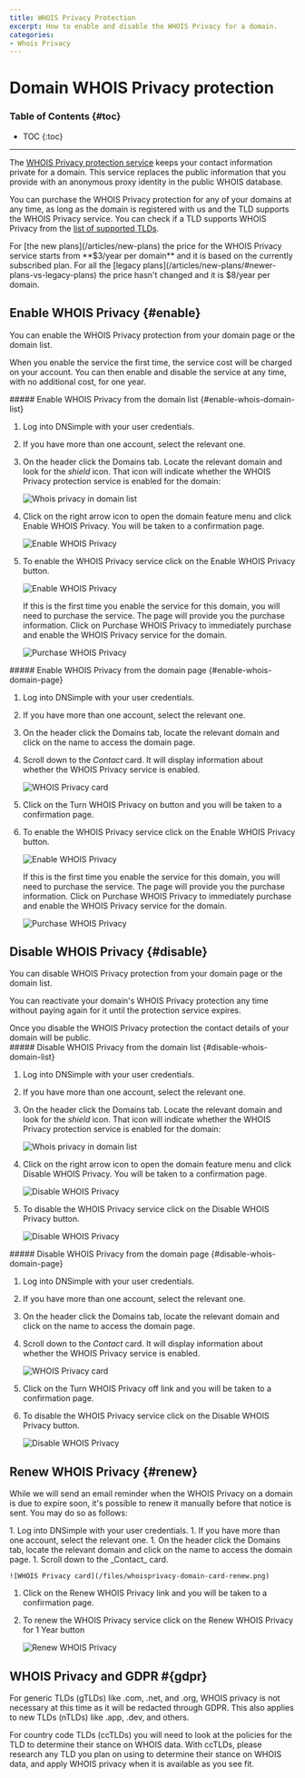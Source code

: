 ```yaml
---
title: WHOIS Privacy Protection
excerpt: How to enable and disable the WHOIS Privacy for a domain.
categories:
- Whois Privacy
---
```


# Domain WHOIS Privacy protection

### Table of Contents {#toc}

* TOC
{:toc}

---

The [WHOIS Privacy protection service](/articles/what-is-whois-privacy) keeps your contact information private for a domain. This service replaces the public information that you provide with an anonymous proxy identity in the public WHOIS database.

You can purchase the WHOIS Privacy protection for any of your domains at any time, as long as the domain is registered with us and the TLD supports the WHOIS Privacy service. You can check if a TLD supports WHOIS Privacy from the [list of supported TLDs](https://dnsimple.com/tlds).

<info>
For [the new plans](/articles/new-plans) the price for the WHOIS Privacy service starts from **$3/year per domain** and it is based on the currently subscribed plan. For all the [legacy plans](/articles/new-plans/#newer-plans-vs-legacy-plans) the price hasn't changed and it is $8/year per domain.
</info>


## Enable WHOIS Privacy {#enable}

You can enable the WHOIS Privacy protection from your domain page or the domain list.

When you enable the service the first time, the service cost will be charged on your account. You can then enable and disable the service at any time, with no additional cost, for one year.

<div class="section-steps" markdown="1">
##### Enable WHOIS Privacy from the domain list {#enable-whois-domain-list}

1.  Log into DNSimple with your user credentials.
1.  If you have more than one account, select the relevant one.
1.  On the header click the <label>Domains</label> tab. Locate the relevant domain and look for the _shield_ icon. That icon will indicate whether the WHOIS Privacy protection service is enabled for the domain:

    ![Whois privacy in domain list](/files/whoisprivacy-domain-list.png)

1.  Click on the right arrow icon to open the domain feature menu and click <label>Enable WHOIS Privacy</label>. You will be taken to a confirmation page.

    ![Enable WHOIS Privacy](/files/whoisprivacy-domain-list-enable.png)

1.  To enable the WHOIS Privacy service click on the <label>Enable WHOIS Privacy</label> button.

    ![Enable WHOIS Privacy](/files/whoisprivacy-enable-page.png)

    If this is the first time you enable the service for this domain, you will need to purchase the service. The page will provide you the purchase information. Click on <label>Purchase WHOIS Privacy</label> to immediately purchase and enable the WHOIS Privacy service for the domain.

    ![Purchase WHOIS Privacy](/files/whoisprivacy-purchase-page.png)

</div>

<div class="section-steps" markdown="1">
##### Enable WHOIS Privacy from the domain page {#enable-whois-domain-page}

1.  Log into DNSimple with your user credentials.
1.  If you have more than one account, select the relevant one.
1.  On the header click the <label>Domains</label> tab, locate the relevant domain and click on the name to access the domain page.
1.  Scroll down to the _Contact_ card. It will display information about whether the WHOIS Privacy service is enabled.

    ![WHOIS Privacy card](/files/whoisprivacy-domain-card-disabled.png)

1.  Click on the <label>Turn WHOIS Privacy on</label> button and you will be taken to a confirmation page.

1.  To enable the WHOIS Privacy service click on the <label>Enable WHOIS Privacy</label> button.

    ![Enable WHOIS Privacy](/files/whoisprivacy-enable-page.png)

    If this is the first time you enable the service for this domain, you will need to purchase the service. The page will provide you the purchase information. Click on <label>Purchase WHOIS Privacy</label> to immediately purchase and enable the WHOIS Privacy service for the domain.

    ![Purchase WHOIS Privacy](/files/whoisprivacy-purchase-page.png)

</div>

## Disable WHOIS Privacy {#disable}

You can disable WHOIS Privacy protection from your domain page or the domain list.

You can reactivate your domain's WHOIS Privacy protection any time without paying again for it until the protection service expires.

<warning>
Once you disable the WHOIS Privacy protection the contact details of your domain will be public.
</warning>

<div class="section-steps" markdown="1">
##### Disable WHOIS Privacy from the domain list {#disable-whois-domain-list}

1.  Log into DNSimple with your user credentials.
1.  If you have more than one account, select the relevant one.
1.  On the header click the <label>Domains</label> tab. Locate the relevant domain and look for the _shield_ icon. That icon will indicate whether the WHOIS Privacy protection service is enabled for the domain:

    ![Whois privacy in domain list](/files/whoisprivacy-domain-list.png)

1.  Click on the right arrow icon to open the domain feature menu and click <label>Disable WHOIS Privacy</label>. You will be taken to a confirmation page.

    ![Disable WHOIS Privacy](/files/whoisprivacy-domain-list-disable.png)

1.  To disable the WHOIS Privacy service click on the <label>Disable WHOIS Privacy</label> button.

    ![Disable WHOIS Privacy](/files/whoisprivacy-disable-page.png)

</div>

<div class="section-steps" markdown="1">
##### Disable WHOIS Privacy from the domain page {#disable-whois-domain-page}

1.  Log into DNSimple with your user credentials.
1.  If you have more than one account, select the relevant one.
1.  On the header click the <label>Domains</label> tab, locate the relevant domain and click on the name to access the domain page.
1.  Scroll down to the _Contact_ card. It will display information about whether the WHOIS Privacy service is enabled.

    ![WHOIS Privacy card](/files/whoisprivacy-domain-card-enabled.png)

1.  Click on the <label>Turn WHOIS Privacy off</label> link and you will be taken to a confirmation page.

1.  To disable the WHOIS Privacy service click on the <label>Disable WHOIS Privacy</label> button.

    ![Disable WHOIS Privacy](/files/whoisprivacy-disable-page.png)

</div>

## Renew WHOIS Privacy {#renew}

While we will send an email reminder when the WHOIS Privacy on a domain is due to expire soon, it's possible to renew it manually before that notice is sent. You may do so as follows:

<div class="section-steps" markdown="1">
1.  Log into DNSimple with your user credentials.
1.  If you have more than one account, select the relevant one.
1.  On the header click the <label>Domains</label> tab, locate the relevant domain and click on the name to access the domain page.
1.  Scroll down to the _Contact_ card.

    ![WHOIS Privacy card](/files/whoisprivacy-domain-card-renew.png)

1. Click on the <label>Renew WHOIS Privacy</label> link and you will be taken to a confirmation page.
1. To renew the WHOIS Privacy service click on the <label>Renew WHOIS Privacy for 1 Year</label> button

    ![Renew WHOIS Privacy](/files/whoisprivacy-renew-page.png)

</div>

## WHOIS Privacy and GDPR #{gdpr}
For generic TLDs (gTLDs) like .com, .net, and .org, WHOIS privacy is not necessary at this time as it will be redacted through GDPR. This also applies to new TLDs (nTLDs) like .app, .dev, and others.

For country code TLDs (ccTLDs) you will need to look at the policies for the TLD to determine their stance on WHOIS data. With ccTLDs, please research any TLD you plan on using to determine their stance on WHOIS data, and apply WHOIS privacy when it is available as you see fit.

</div>
